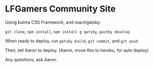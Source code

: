 # LFGamers Community Site

Using bulma CSS Framework, and react/gatsby.

`git clone`, `npm install`, `npm install g gatsby`, `gastby develop`

When ready to deploy, run `gatsby build`, `git commit`, and `git push`

Then, tell Aaron to deploy. (Aaron, move this to heroku, for auto deploy)

Any questions, ask Aaron.
